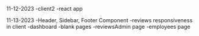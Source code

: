 11-12-2023
    -client2
    -react app

11-13-2023
    -Header, Sidebar, Footer Component
    -reviews responsiveness in client
    -dashboard
    -blank pages
    -reviewsAdmin page
    -employees page
    